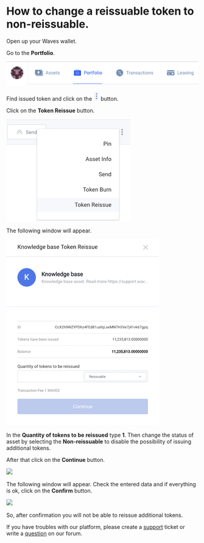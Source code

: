 # How to change a reissuable token to non-reissuable.

Open up your Waves wallet.

Go to the **Portfolio**.

![](/_assets/token_reissue_01.png)

Find issued token and click on the ![](/_assets/token_reissue_02.png) button.

Click on the **Token Reissue** button.

![](/_assets/token_reissue_03.png)

The following window will appear.

![](/_assets/token_reissue_04.png)

In the **Quantity of tokens to be reissued** type **1**. Then change the status of asset by selecting the **Non-reissuable** to disable the possibility of issuing additional tokens.

After that click on the **Continue** button.

![](/_assets/token_nonreissue_05.png)

The following window will appear.
Check the entered data and if everything is ok, click on the **Confirm** button.

![](/_assets/token_nonreissue_06.png)

So, after confirmation you will not be able to reissue additional tokens.

If you have troubles with our platform, please create a [support](https://support.wavesplatform.com/) ticket or write a [question](https://forum.wavesplatform.com/) on our forum.
